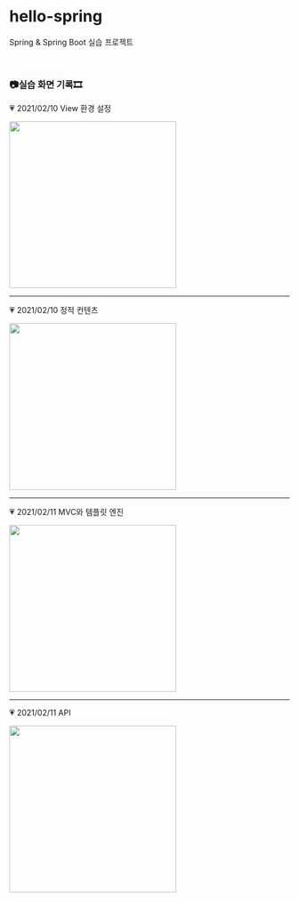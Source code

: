# hello-spring

Spring &amp; Spring Boot 실습 프로젝트

<br/>

### 📷실습 화면 기록🎞

💗 2021/02/10 View 환경 설정

<img src='resources/0210.JPG' width='300px'>

<hr>

💗 2021/02/10 정적 컨텐츠

<img src='resources/0210-2.JPG' width='300px'>

<hr>

💗 2021/02/11 MVC와 템플릿 엔진

<img src='resources/0211-1.JPG' width='300px'>

<hr>

💗 2021/02/11 API

<img src='resources/0211-2.2.JPG' width='300px'>
